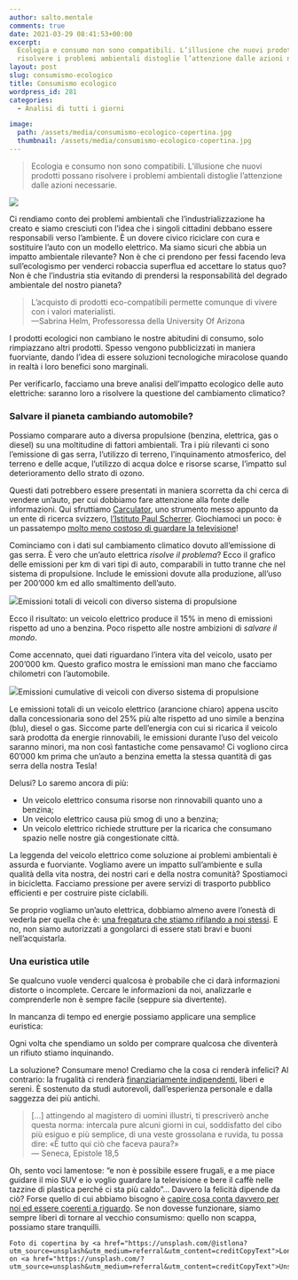 ```yaml
---
author: salto.mentale
comments: true
date: 2021-03-29 08:41:53+00:00
excerpt:
  Ecologia e consumo non sono compatibili. L’illusione che nuovi prodotti possano
  risolvere i problemi ambientali distoglie l’attenzione dalle azioni necessarie.
layout: post
slug: consumismo-ecologico
title: Consumismo ecologico
wordpress_id: 281
categories:
  - Analisi di tutti i giorni

image:
  path: /assets/media/consumismo-ecologico-copertina.jpg
  thumbnail: /assets/media/consumismo-ecologico-copertina.jpg
---
```


> Ecologia e consumo non sono compatibili. L’illusione che nuovi prodotti possano risolvere i problemi ambientali distoglie l’attenzione dalle azioni necessarie.


![]({{site.baseurl}}/assets/media/image-3.png)

Ci rendiamo conto dei problemi ambientali che l’industrializzazione ha creato e siamo cresciuti con l’idea che i singoli cittadini debbano essere responsabili verso l’ambiente. È un dovere civico riciclare con cura e sostituire l’auto con un modello elettrico. Ma siamo sicuri che abbia un impatto ambientale rilevante? Non è che ci prendono per fessi facendo leva sull’ecologismo per venderci robaccia superflua ed accettare lo status quo? Non è che l’industria stia evitando di prendersi la responsabilità del degrado ambientale del nostro pianeta?

> L’acquisto di prodotti eco-compatibili permette comunque di vivere con i valori materialisti.  
—Sabrina Helm, Professoressa della University Of Arizona


I prodotti ecologici non cambiano le nostre abitudini di consumo, solo rimpiazzano altri prodotti. Spesso vengono pubblicizzati in maniera fuorviante, dando l’idea di essere soluzioni tecnologiche miracolose quando in realtà i loro benefici sono marginali.

Per verificarlo, facciamo una breve analisi dell’impatto ecologico delle auto elettriche: saranno loro a risolvere la questione del cambiamento climatico?

### Salvare il pianeta cambiando automobile?

Possiamo comparare auto a diversa propulsione (benzina, elettrica, gas o diesel) su una moltitudine di fattori ambientali. Tra i più rilevanti ci sono l’emissione di gas serra, l’utilizzo di terreno, l’inquinamento atmosferico, del terreno e delle acque, l’utilizzo di acqua dolce e risorse scarse, l’impatto sul deterioramento dello strato di ozono.

Questi dati potrebbero essere presentati in maniera scorretta da chi cerca di vendere un’auto, per cui dobbiamo fare attenzione alla fonte delle informazioni. Qui sfruttiamo [Carculator](https://www.carculator.psi.ch/start), uno strumento messo appunto da un ente di ricerca svizzero, [l’Istituto Paul Scherrer](https://it.wikipedia.org/wiki/Istituto_Paul_Scherrer). Giochiamoci un poco: è un passatempo [molto meno costoso di guardare la televisione](/televisione-quanto-costa-davvero/)!

Cominciamo con i dati sul cambiamento climatico dovuto all’emissione di gas serra. È vero che un’auto elettrica _risolve il problema_? Ecco il grafico delle emissioni per km di vari tipi di auto, comparabili in tutto tranne che nel sistema di propulsione. Include le emissioni dovute alla produzione, all’uso per 200’000 km ed allo smaltimento dell’auto.

![]({{site.baseurl}}/assets/media/image-4.png)Emissioni totali di veicoli con diverso sistema di propulsione

Ecco il risultato: un veicolo elettrico produce il 15% in meno di emissioni rispetto ad uno a benzina. Poco rispetto alle nostre ambizioni di _salvare il mondo_.

Come accennato, quei dati riguardano l’intera vita del veicolo, usato per 200’000 km. Questo grafico mostra le emissioni man mano che facciamo chilometri con l’automobile.

![]({{site.baseurl}}/assets/media/image-5.png)Emissioni cumulative di veicoli con diverso sistema di propulsione

Le emissioni totali di un veicolo elettrico (arancione chiaro) appena uscito dalla concessionaria sono del 25% più alte rispetto ad uno simile a benzina (blu), diesel o gas. Siccome parte dell’energia con cui si ricarica il veicolo sarà prodotta da energie rinnovabili, le emissioni durante l’uso del veicolo saranno minori, ma non così fantastiche come pensavamo! Ci vogliono circa 60’000 km prima che un’auto a benzina emetta la stessa quantità di gas serra della nostra Tesla!

Delusi? Lo saremo ancora di più:

- Un veicolo elettrico consuma risorse non rinnovabili quanto uno a benzina;
- Un veicolo elettrico causa più smog di uno a benzina;
- Un veicolo elettrico richiede strutture per la ricarica che consumano spazio nelle nostre già congestionate città.

La leggenda del veicolo elettrico come soluzione ai problemi ambientali è assurda e fuorviante. Vogliamo avere un impatto sull’ambiente e sulla qualità della vita nostra, dei nostri cari e della nostra comunità? Spostiamoci in bicicletta. Facciamo pressione per avere servizi di trasporto pubblico efficienti e per costruire piste ciclabili.

Se proprio vogliamo un’auto elettrica, dobbiamo almeno avere l’onestà di vederla per quella che è: [una fregatura che stiamo rifilando a noi stessi](/stai-regalandoti-carbone/). E no, non siamo autorizzati a gongolarci di essere stati bravi e buoni nell’acquistarla.

### Una euristica utile

Se qualcuno vuole venderci qualcosa è probabile che ci darà informazioni distorte o incomplete. Cercare le informazioni da noi, analizzarle e comprenderle non è sempre facile (seppure sia divertente).

In mancanza di tempo ed energie possiamo applicare una semplice euristica:

Ogni volta che spendiamo un soldo per comprare qualcosa che diventerà un rifiuto stiamo inquinando.

La soluzione? Consumare meno! Crediamo che la cosa ci renderà infelici? Al contrario: la frugalità ci renderà [finanziariamente indipendenti](/indipendenza-finanziaria/), liberi e sereni. È sostenuto da studi autorevoli, dall’esperienza personale e dalla saggezza dei più antichi.

> […] attingendo al magistero di uomini illustri, ti prescriverò anche questa norma: intercala pure alcuni giorni in cui, soddisfatto del cibo più esiguo e più semplice, di una veste grossolana e ruvida, tu possa dire: «È tutto qui ciò che faceva paura?»  
— Seneca, Epistole 18,5


Oh, sento voci lamentose: “e non è possibile essere frugali, e a me piace guidare il mio SUV e io voglio guardare la televisione e bere il caffè nelle tazzine di plastica perché ci sta più caldo”… Davvero la felicità dipende da ciò? Forse quello di cui abbiamo bisogno è [capire cosa conta davvero per noi ed essere coerenti a riguardo](/siamo-coerenti/). Se non dovesse funzionare, siamo sempre liberi di tornare al vecchio consumismo: quello non scappa, possiamo stare tranquilli.

    Foto di copertina by <a href="https://unsplash.com/@istlona?utm_source=unsplash&utm_medium=referral&utm_content=creditCopyText">Lona</a> on <a href="https://unsplash.com/?utm_source=unsplash&utm_medium=referral&utm_content=creditCopyText">Unsplash</a>
